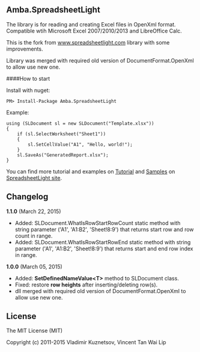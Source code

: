 ## Amba.SpreadsheetLight

The library is for reading and creating Excel files in OpenXml format.
Compatible wtih Microsoft Excel 2007/2010/2013 and LibreOffice Calc.

This is the fork from www.spreadsheetlight.com library with some improvements.

Library was merged with required old version of DocumentFormat.OpenXml to allow use new one.



####How to start
    
Install with nuget:

    PM> Install-Package Amba.SpreadsheetLight

Example:

    using (SLDocument sl = new SLDocument("Template.xlsx"))
    {
        if (sl.SelectWorksheet("Sheet1"))
        {
            sl.SetCellValue("A1", "Hello, world!");
        }
        sl.SaveAs("GeneratedReport.xlsx");
    }

You can find more tutorial and examples on [Tutorial](http://spreadsheetlight.com/tutorial/) and [Samples](http://spreadsheetlight.com/sample-code/) on [SpreadsheetLight site](www.spreadsheetlight.com).

## Changelog

**1.1.0** (March 22, 2015)
 
- Added: SLDocument.WhatIsRowStartRowCount static method with string parameter ('A1', 'A1:B2', 'Sheet!8:9') that returns start row and row count in range.
- Added: SLDocument.WhatIsRowStartRowEnd static method with string parameter ('A1', 'A1:B2', 'Sheet!8:9') that returns start and end row index in range.

**1.0.0** (March 05, 2015)

- Added: **SetDefinedNameValue&lt;T&gt;** method to SLDocument class.
- Fixed: restore **row heights** after inserting/deleting row(s).
- dll merged with required old version of DocumentFormat.OpenXml to allow use new one.

## License

The MIT License (MIT)

Copyright (c) 2011-2015 Vladimir Kuznetsov, Vincent Tan Wai Lip

